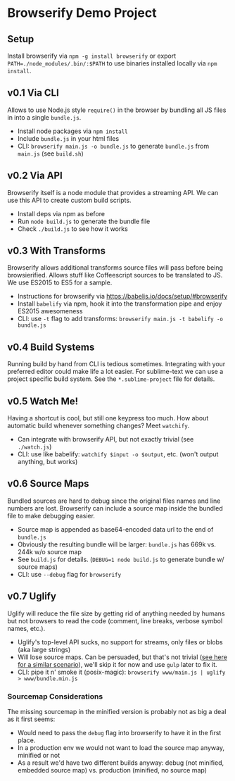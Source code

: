 # Browserify Demo Project

## Setup

Install browserify via `npm -g install browserify` or export `PATH=./node_modules/.bin/:$PATH` to
use binaries installed locally via `npm install`.

## v0.1 Via CLI

Allows to use Node.js style `require()` in the browser by bundling all JS files in into a single
`bundle.js`.

- Install node packages via `npm install`
- Include `bundle.js` in your html files
- CLI: `browserify main.js -o bundle.js` to generate `bundle.js` from `main.js` (see `build.sh`)

## v0.2 Via API

Browserify itself is a node module that provides a streaming API. We can use this API to create
custom build scripts.

- Install deps via npm as before
- Run `node build.js` to generate the bundle file
- Check `./build.js` to see how it works

## v0.3 With Transforms

Browserify allows additional transforms source files will pass before being browsierified. Allows
stuff like Coffeescript sources to be translated to JS. We use ES2015 to ES5 for a sample.

- Instructions for browserify via https://babeljs.io/docs/setup/#browserify
- Install `babelify` via npm, hook it into the transformation pipe and enjoy ES2015 awesomeness
- CLI: use `-t` flag to add transforms: `browserify main.js -t babelify -o bundle.js`

## v0.4 Build Systems

Running build by hand from CLI is tedious sometimes. Integrating with your preferred editor could
make life a lot easier. For sublime-text we can use a project specific build system. See the
`*.sublime-project` file for details.

## v0.5 Watch Me!

Having a shortcut is cool, but still one keypress too much. How about automatic build whenever
something changes? Meet `watchify`.

- Can integrate with browserify API, but not exactly trivial (see `./watch.js`)
- CLI: use like babelify: `watchify $input -o $output`, etc. (won't output anything, but works)

## v0.6 Source Maps

Bundled sources are hard to debug since the original files names and line numbers are lost.
Browserify can include a source map inside the bundled file to make debugging easier.

- Source map is appended as base64-encoded data url to the end of `bundle.js`
- Obviously the resulting bundle will be larger: `bundle.js` has 669k vs. 244k w/o source map
- See `build.js` for details. (`DEBUG=1 node build.js` to generate bundle w/ source maps)
- CLI: use `--debug` flag for `browserify`

## v0.7 Uglify

Uglify will reduce the file size by getting rid of anything needed by humans but not browsers to
read the code (comment, line breaks, verbose symbol names, etc.).

- Uglify's top-level API sucks, no support for streams, only files or blobs (aka large strings)
- Will lose source maps. Can be persuaded, but that's not trivial ([see here for a similar scenario](http://tarantsov.com/WorkflowThu/source-maps-with-coffeescript-and-uglify-js/)),
  we'll skip it for now and use `gulp` later to fix it.
- CLI: pipe it n' smoke it (posix-magic): `browserify www/main.js | uglify > www/bundle.min.js`

### Sourcemap Considerations

The missing sourcemap in the minified version is probably not as big a deal as it first seems:

- Would need to pass the `debug` flag into browserify to have it in the first place.
- In a production env we would not want to load the source map anyway, minified or not
- As a result we'd have two different builds anyway: debug (not minified, embedded source map) vs.
  production (minified, no source map)
